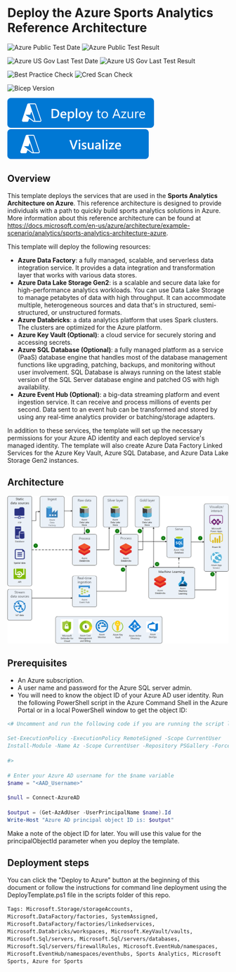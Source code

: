 # Deploy the Azure Sports Analytics Reference Architecture

![Azure Public Test Date](https://azurequickstartsservice.blob.core.windows.net/badges/demos/sports-analytics-architecture/PublicLastTestDate.svg)
![Azure Public Test Result](https://azurequickstartsservice.blob.core.windows.net/badges/demos/sports-analytics-architecture/PublicDeployment.svg)

![Azure US Gov Last Test Date](https://azurequickstartsservice.blob.core.windows.net/badges/demos/sports-analytics-architecture/FairfaxLastTestDate.svg)
![Azure US Gov Last Test Result](https://azurequickstartsservice.blob.core.windows.net/badges/demos/sports-analytics-architecture/FairfaxDeployment.svg)

![Best Practice Check](https://azurequickstartsservice.blob.core.windows.net/badges/demos/sports-analytics-architecture/BestPracticeResult.svg)
![Cred Scan Check](https://azurequickstartsservice.blob.core.windows.net/badges/demos/sports-analytics-architecture/CredScanResult.svg)

![Bicep Version](https://azurequickstartsservice.blob.core.windows.net/badges/demos/sports-analytics-architecture/BicepVersion.svg)

[![Deploy To Azure](https://raw.githubusercontent.com/Azure/azure-quickstart-templates/master/1-CONTRIBUTION-GUIDE/images/deploytoazure.svg?sanitize=true)](https://portal.azure.com/#create/Microsoft.Template/uri/https%3A%2F%2Fraw.githubusercontent.com%2FAzure%2Fazure-quickstart-templates%2Fmaster%2Fdemos%2Fsports-analytics-architecture%2Fazuredeploy.json)
[![Visualize](https://raw.githubusercontent.com/Azure/azure-quickstart-templates/master/1-CONTRIBUTION-GUIDE/images/visualizebutton.svg?sanitize=true)](http://armviz.io/#/?load=https%3A%2F%2Fraw.githubusercontent.com%2FAzure%2Fazure-quickstart-templates%2Fmaster%2Fdemos%2Fsports-analytics-architecture%2Fazuredeploy.json)


## Overview
This template deploys the services that are used in the **Sports Analytics Architecture on Azure**. This reference architecture is designed to provide individuals with a path to quickly build sports analytics solutions in Azure. More information about this reference architecture can be found at https://docs.microsoft.com/en-us/azure/architecture/example-scenario/analytics/sports-analytics-architecture-azure.

This template will deploy the following resources:
- **Azure Data Factory**: a fully managed, scalable, and serverless data integration service. It provides a data integration and transformation layer that works with various data stores.
- **Azure Data Lake Storage Gen2**: is a scalable and secure data lake for high-performance analytics workloads. You can use Data Lake Storage to manage petabytes of data with high throughput. It can accommodate multiple, heterogeneous sources and data that's in structured, semi-structured, or unstructured formats.
- **Azure Databricks**: a data analytics platform that uses Spark clusters. The clusters are optimized for the Azure platform.
- **Azure Key Vault (Optional)**: a cloud service for securely storing and accessing secrets.
- **Azure SQL Database (Optional)**: a fully managed platform as a service (PaaS) database engine that handles most of the database management functions like upgrading, patching, backups, and monitoring without user involvement. SQL Database is always running on the latest stable version of the SQL Server database engine and patched OS with high availability.
- **Azure Event Hub (Optional)**: a big-data streaming platform and event ingestion service. It can receive and process millions of events per second. Data sent to an event hub can be transformed and stored by using any real-time analytics provider or batching/storage adapters.

In addition to these services, the template will set up the necessary permissions for your Azure AD identity and each deployed service's managed identity. The template will also create Azure Data Factory Linked Services for the Azure Key Vault, Azure SQL Database, and Azure Data Lake Storage Gen2 instances.

## Architecture
![alt text](images/sports-analytics-azure-reference-architecture.png "Reference architecture for sports analytics solutions on Azure")

## Prerequisites

- An Azure subscription.
- A user name and password for the Azure SQL server admin.
- You will need to know the object ID of your Azure AD user identity. Run the following PowerShell script in the Azure Command Shell in the Azure Portal or in a local PowerShell window to get the object ID:

```powershell
<# Uncomment and run the following code if you are running the script locally and the AzureAD PowerShell module is not installed:

Set-ExecutionPolicy -ExecutionPolicy RemoteSigned -Scope CurrentUser
Install-Module -Name Az -Scope CurrentUser -Repository PSGallery -Force

#>

# Enter your Azure AD username for the $name variable 
$name = "<AAD_Username>"

$null = Connect-AzureAD

$output = (Get-AzAdUser -UserPrincipalName $name).Id
Write-Host "Azure AD principal object ID is: $output"
```
Make a note of the object ID for later. You will use this value for the principalObjectId parameter when you deploy the template.

## Deployment steps

You can click the "Deploy to Azure" button at the beginning of this document or follow the instructions for command line deployment using the DeployTemplate.ps1 file in the scripts folder of this repo.

`Tags: Microsoft.Storage/storageAccounts, Microsoft.DataFactory/factories, SystemAssigned, Microsoft.DataFactory/factories/linkedservices, Microsoft.Databricks/workspaces, Microsoft.KeyVault/vaults, Microsoft.Sql/servers, Microsoft.Sql/servers/databases, Microsoft.Sql/servers/firewallRules, Microsoft.EventHub/namespaces, Microsoft.EventHub/namespaces/eventhubs, Sports Analytics, Microsoft Sports, Azure for Sports`
